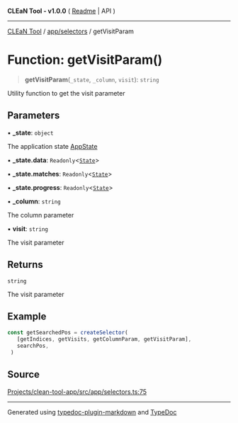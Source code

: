 **CLEaN Tool - v1.0.0** ( [Readme](../../../README.md) \| API )

***

[CLEaN Tool](../../../modules.md) / [app/selectors](../README.md) / getVisitParam

# Function: getVisitParam()

> **getVisitParam**(`_state`, `_column`, `visit`): `string`

Utility function to get the visit parameter

## Parameters

▪ **\_state**: `object`

The application state [AppState](../../store/type-aliases/AppState.md)

▪ **\_state.data**: `Readonly`\<[`State`](../../../reducers/data/interfaces/State.md)\>

▪ **\_state.matches**: `Readonly`\<[`State`](../../../selectors/progress/private/interfaces/State.md)\>

▪ **\_state.progress**: `Readonly`\<[`State`](../../../selectors/progress/private/interfaces/State.md)\>

▪ **\_column**: `string`

The column parameter

▪ **visit**: `string`

The visit parameter

## Returns

`string`

The visit parameter

## Example

```ts
const getSearchedPos = createSelector(
   [getIndices, getVisits, getColumnParam, getVisitParam],
   searchPos,
 )
```

## Source

[Projects/clean-tool-app/src/app/selectors.ts:75](https://github.com/yuckyh/clean-tool-app/)

***

Generated using [typedoc-plugin-markdown](https://www.npmjs.com/package/typedoc-plugin-markdown) and [TypeDoc](https://typedoc.org/)
